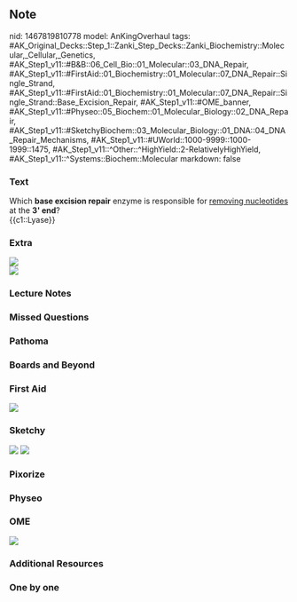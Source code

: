 ## Note
nid: 1467819810778
model: AnKingOverhaul
tags: #AK_Original_Decks::Step_1::Zanki_Step_Decks::Zanki_Biochemistry::Molecular,_Cellular,_Genetics, #AK_Step1_v11::#B&B::06_Cell_Bio::01_Molecular::03_DNA_Repair, #AK_Step1_v11::#FirstAid::01_Biochemistry::01_Molecular::07_DNA_Repair::Single_Strand, #AK_Step1_v11::#FirstAid::01_Biochemistry::01_Molecular::07_DNA_Repair::Single_Strand::Base_Excision_Repair, #AK_Step1_v11::#OME_banner, #AK_Step1_v11::#Physeo::05_Biochem::01_Molecular_Biology::02_DNA_Repair, #AK_Step1_v11::#SketchyBiochem::03_Molecular_Biology::01_DNA::04_DNA_Repair_Mechanisms, #AK_Step1_v11::#UWorld::1000-9999::1000-1999::1475, #AK_Step1_v11::^Other::^HighYield::2-RelativelyHighYield, #AK_Step1_v11::^Systems::Biochem::Molecular
markdown: false

### Text
<div>
  <div>
    <div>
      Which <b>base excision repair</b> enzyme is responsible for
      <u>removing nucleotides</u> at the <b>3' end</b>?
    </div>
    <div>
      {{c1::Lyase}}
    </div>
  </div>
</div>

### Extra
<img src="336_1606536512076.png">
<div><img src="336%202_1606536512076.png"></div>

### Lecture Notes


### Missed Questions


### Pathoma


### Boards and Beyond


### First Aid
<img src="tmpl1y81dnr.png">

### Sketchy
<img src="DNA%20Repair%20Mechanisms.png"> <img src=
"Screen%20Shot%202022-01-30%20at%209.54.27%20AM.png">

### Pixorize


### Physeo


### OME
<div class="ome-widget">
  <a href="https://onlinemeded.org?ref=anki"><img src=
  "_OME_AnkiFlashcards_General_4.png"></a>
</div>

### Additional Resources


### One by one

